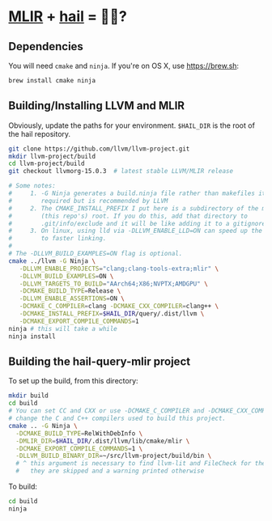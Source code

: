 # [MLIR](https://mlir.llvm.org) + [hail](https://hail.is) = 🚀🧬?

## Dependencies

You will need `cmake` and `ninja`. If you're on OS X, use https://brew.sh:

```sh
brew install cmake ninja
```

## Building/Installing LLVM and MLIR
Obviously, update the paths for your environment. `$HAIL_DIR` is the root of the
hail repository.

```sh
git clone https://github.com/llvm/llvm-project.git
mkdir llvm-project/build
cd llvm-project/build
git checkout llvmorg-15.0.3  # latest stable LLVM/MLIR release

# Some notes:
#     1. -G Ninja generates a build.ninja file rather than makefiles it's not
#        required but is recommended by LLVM
#     2. The CMAKE_INSTALL_PREFIX I put here is a subdirectory of the mlir-hail
#        (this repo's) root. If you do this, add that directory to
#        .git/info/exclude and it will be like adding it to a gitignore
#     3. On linux, using lld via -DLLVM_ENABLE_LLD=ON can speed up the build due
#        to faster linking.
#
# The -DLLVM_BUILD_EXAMPLES=ON flag is optional.
cmake ../llvm -G Ninja \
   -DLLVM_ENABLE_PROJECTS="clang;clang-tools-extra;mlir" \
   -DLLVM_BUILD_EXAMPLES=ON \
   -DLLVM_TARGETS_TO_BUILD="AArch64;X86;NVPTX;AMDGPU" \
   -DCMAKE_BUILD_TYPE=Release \
   -DLLVM_ENABLE_ASSERTIONS=ON \
   -DCMAKE_C_COMPILER=clang -DCMAKE_CXX_COMPILER=clang++ \
   -DCMAKE_INSTALL_PREFIX=$HAIL_DIR/query/.dist/llvm \
   -DCMAKE_EXPORT_COMPILE_COMMANDS=1
ninja # this will take a while
ninja install
```

## Building the hail-query-mlir project

To set up the build, from this directory:

```sh
mkdir build
cd build
# You can set CC and CXX or use -DCMAKE_C_COMPILER and -DCMAKE_CXX_COMPILER to
# change the C and C++ compilers used to build this project.
cmake .. -G Ninja \
  -DCMAKE_BUILD_TYPE=RelWithDebInfo \
  -DMLIR_DIR=$HAIL_DIR/.dist/llvm/lib/cmake/mlir \
  -DCMAKE_EXPORT_COMPILE_COMMANDS=1 \
  -DLLVM_BUILD_BINARY_DIR=~/src/llvm-project/build/bin \
  # ^ this argument is necessary to find llvm-lit and FileCheck for the tests
  #   they are skipped and a warning printed otherwise
```

To build:
```sh
cd build
ninja
```
